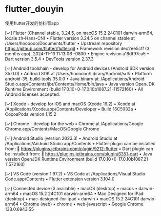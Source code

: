 # flutter_douyin
使用flutter开发的仿抖音app

[✓] Flutter (Channel stable, 3.24.5, on macOS 15.2 24C101 darwin-arm64, locale
    zh-Hans-CN)
    • Flutter version 3.24.5 on channel stable at
      /Users/hoooooo/Documents/flutter
    • Upstream repository https://github.com/flutter/flutter.git
    • Framework revision dec2ee5c1f (3 months ago), 2024-11-13 11:13:06 -0800
    • Engine revision a18df97ca5
    • Dart version 3.5.4
    • DevTools version 2.37.3

[✓] Android toolchain - develop for Android devices (Android SDK version 35.0.0)
    • Android SDK at /Users/hoooooo/Library/Android/sdk
    • Platform android-35, build-tools 35.0.0
    • Java binary at: /Applications/Android
      Studio.app/Contents/jbr/Contents/Home/bin/java
    • Java version OpenJDK Runtime Environment (build
      17.0.10+0-17.0.10b1087.21-11572160)
    • All Android licenses accepted.

[✓] Xcode - develop for iOS and macOS (Xcode 16.2)
    • Xcode at /Applications/Xcode.app/Contents/Developer
    • Build 16C5032a
    • CocoaPods version 1.15.2

[✓] Chrome - develop for the web
    • Chrome at /Applications/Google Chrome.app/Contents/MacOS/Google Chrome

[✓] Android Studio (version 2023.3)
    • Android Studio at /Applications/Android Studio.app/Contents
    • Flutter plugin can be installed from:
      🔨 https://plugins.jetbrains.com/plugin/9212-flutter
    • Dart plugin can be installed from:
      🔨 https://plugins.jetbrains.com/plugin/6351-dart
    • Java version OpenJDK Runtime Environment (build
      17.0.10+0-17.0.10b1087.21-11572160)

[✓] VS Code (version 1.97.2)
    • VS Code at /Applications/Visual Studio Code.app/Contents
    • Flutter extension version 3.104.0

[✓] Connected device (3 available)
    • macOS (desktop)                 • macos                 • darwin-arm64   •
      macOS 15.2 24C101 darwin-arm64
    • Mac Designed for iPad (desktop) • mac-designed-for-ipad • darwin         •
      macOS 15.2 24C101 darwin-arm64
    • Chrome (web)                    • chrome                • web-javascript •
      Google Chrome 133.0.6943.55
